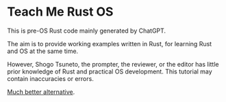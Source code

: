 # Teach Me Rust OS

This is pre-OS Rust code mainly generated by ChatGPT.

The aim is to provide working examples written in Rust, for learning Rust and OS at the same time.

However, Shogo Tsuneto, the prompter, the reviewer, or the editor has little prior knowledge of Rust and practical OS development.
This tutorial may contain inaccuracies or errors.

[Much better alternative](https://os.phil-opp.com/).
